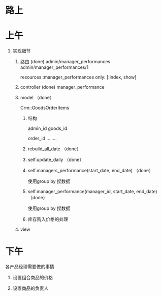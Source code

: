 # 路上


# 上午

1.  实现细节

    1. 路由 (done)
        admin/manager_performances
        admin/manager_performances/1
        
        resources :manager_performances only: [:index, show]
    
    2. controller (done)
        manager_performance
        
    3. model （done）
    
        Crm::GoodsOrderItems
        
        1. 结构
        
            admin_id
            goods_id
            
            order_id
            ...
            ....
        
        2. rebuild_all_date （done）
        
        3. self.update_daily （done）
        
        4. self.managers_performance(start_date, end_date) （done）
        
            使用group by 捏数据
        
        5. self.manager_performance(manager_id, start_date, end_date) （done）
            
            使用group by 捏数据
            
            
        6. 库存购入价格的处理

     4. view
     
     

# 下午




各产品经理需要做的事情

1. 设置组合商品的价格

2. 设置商品的负责人



